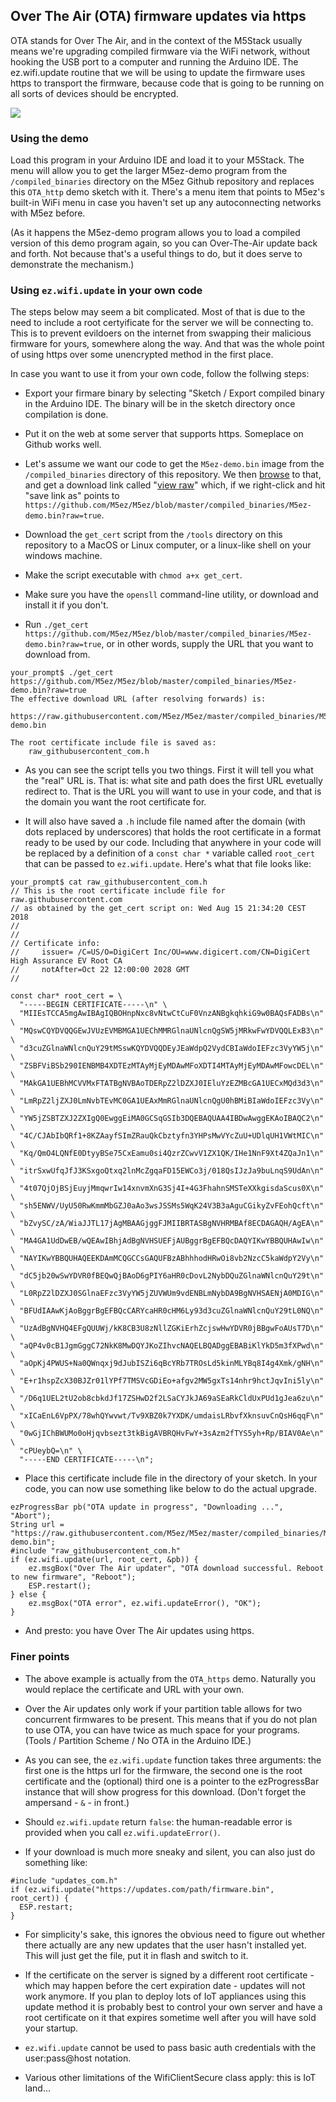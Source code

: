 ## Over The Air (OTA) firmware updates via https

OTA stands for Over The Air, and in the context of the M5Stack usually means we're upgrading compiled firmware via the WiFi network, without hooking the USB port to a computer and running the Arduino IDE. The ez.wifi.update routine that we will be using to update the firmware uses https to transport the firmware, because code that is going to be running on all sorts of devices should be encrypted.

![](../../images/ezProgressBar.png)

### Using the demo

Load this program in your Arduino IDE and load it to your M5Stack. The menu will allow you to get the larger M5ez-demo program from the `/compiled_binaries` directory on the M5ez Github repository and replaces this `OTA_http` demo sketch with it. There's a menu item that points to M5ez's built-in WiFi menu in case you haven't set up any autoconnecting networks with M5ez before.

(As it happens the M5ez-demo program allows you to load a compiled version of this demo program again, so you can Over-The-Air update back and forth. Not because that's a useful things to do, but it does serve to demonstrate the mechanism.)

### Using `ez.wifi.update` in your own code

The steps below may seem a bit complicated. Most of that is due to the need to include a root certyificate for the server we will be connecting to. This is to prevent evildoers on the internet from swapping their malicious firmware for yours, somewhere along the way. And that was the whole point of using https over some unencrypted method in the first place. 

In case you want to use it from your own code, follow the follwing steps:

* Export your firmare binary by selecting "Sketch / Export compiled binary in the Arduino IDE. The binary will be in the sketch directory once compilation is done.

* Put it on the web at some server that supports https. Someplace on Github works well.

* Let's assume we want our code to get the `M5ez-demo.bin` image from the `/compiled_binaries` directory of this repository. We then [browse](https://github.com/M5ez/M5ez/blob/master/compiled_binaries/M5ez-demo.bin) to that, and get a download link called "[view raw](https://github.com/M5ez/M5ez/blob/master/compiled_binaries/M5ez-demo.bin?raw=true)" which, if we right-click and hit "save link as" points to `https://github.com/M5ez/M5ez/blob/master/compiled_binaries/M5ez-demo.bin?raw=true`.

* Download the `get_cert` script from the `/tools` directory on this repository to a MacOS or Linux computer, or a linux-like shell on your windows machine.

* Make the script executable with `chmod a+x get_cert`.

* Make sure you have the `opensll` command-line utility, or download and install it if you don't. 

* Run `./get_cert https://github.com/M5ez/M5ez/blob/master/compiled_binaries/M5ez-demo.bin?raw=true`, or in other words, supply the URL that you want to download from.

```
your_prompt$ ./get_cert https://github.com/M5ez/M5ez/blob/master/compiled_binaries/M5ez-demo.bin?raw=true
The effective download URL (after resolving forwards) is:
    https://raw.githubusercontent.com/M5ez/M5ez/master/compiled_binaries/M5ez-demo.bin

The root certificate include file is saved as:
    raw_githubusercontent_com.h
```

* As you can see the script tells you two things. First it will tell you what the "real" URL is. That is: what site and path does the first URL evetually redirect to. That is the URL you will want to use in your code, and that is the domain you want the root certificate for.

* It will also have saved a `.h` include file named after the domain (with dots replaced by underscores) that holds the root certificate in a format ready to be used by our code. Including that anywhere in your code will be replaced by a definition of a `const char *` variable called `root_cert` that can be passed to `ez.wifi.update`. Here's what that file looks like:

```
your_prompt$ cat raw_githubusercontent_com.h 
// This is the root certificate include file for raw.githubusercontent.com
// as obtained by the get_cert script on: Wed Aug 15 21:34:20 CEST 2018
//
//
// Certificate info:
//     issuer= /C=US/O=DigiCert Inc/OU=www.digicert.com/CN=DigiCert High Assurance EV Root CA
//     notAfter=Oct 22 12:00:00 2028 GMT
//

const char* root_cert = \
  "-----BEGIN CERTIFICATE-----\n" \
  "MIIEsTCCA5mgAwIBAgIQBOHnpNxc8vNtwCtCuF0VnzANBgkqhkiG9w0BAQsFADBs\n" \
  "MQswCQYDVQQGEwJVUzEVMBMGA1UEChMMRGlnaUNlcnQgSW5jMRkwFwYDVQQLExB3\n" \
  "d3cuZGlnaWNlcnQuY29tMSswKQYDVQQDEyJEaWdpQ2VydCBIaWdoIEFzc3VyYW5j\n" \
  "ZSBFViBSb290IENBMB4XDTEzMTAyMjEyMDAwMFoXDTI4MTAyMjEyMDAwMFowcDEL\n" \
  "MAkGA1UEBhMCVVMxFTATBgNVBAoTDERpZ2lDZXJ0IEluYzEZMBcGA1UECxMQd3d3\n" \
  "LmRpZ2ljZXJ0LmNvbTEvMC0GA1UEAxMmRGlnaUNlcnQgU0hBMiBIaWdoIEFzc3Vy\n" \
  "YW5jZSBTZXJ2ZXIgQ0EwggEiMA0GCSqGSIb3DQEBAQUAA4IBDwAwggEKAoIBAQC2\n" \
  "4C/CJAbIbQRf1+8KZAayfSImZRauQkCbztyfn3YHPsMwVYcZuU+UDlqUH1VWtMIC\n" \
  "Kq/QmO4LQNfE0DtyyBSe75CxEamu0si4QzrZCwvV1ZX1QK/IHe1NnF9Xt4ZQaJn1\n" \
  "itrSxwUfqJfJ3KSxgoQtxq2lnMcZgqaFD15EWCo3j/018QsIJzJa9buLnqS9UdAn\n" \
  "4t07QjOjBSjEuyjMmqwrIw14xnvmXnG3Sj4I+4G3FhahnSMSTeXXkgisdaScus0X\n" \
  "sh5ENWV/UyU50RwKmmMbGZJ0aAo3wsJSSMs5WqK24V3B3aAguCGikyZvFEohQcft\n" \
  "bZvySC/zA/WiaJJTL17jAgMBAAGjggFJMIIBRTASBgNVHRMBAf8ECDAGAQH/AgEA\n" \
  "MA4GA1UdDwEB/wQEAwIBhjAdBgNVHSUEFjAUBggrBgEFBQcDAQYIKwYBBQUHAwIw\n" \
  "NAYIKwYBBQUHAQEEKDAmMCQGCCsGAQUFBzABhhhodHRwOi8vb2NzcC5kaWdpY2Vy\n" \
  "dC5jb20wSwYDVR0fBEQwQjBAoD6gPIY6aHR0cDovL2NybDQuZGlnaWNlcnQuY29t\n" \
  "L0RpZ2lDZXJ0SGlnaEFzc3VyYW5jZUVWUm9vdENBLmNybDA9BgNVHSAENjA0MDIG\n" \
  "BFUdIAAwKjAoBggrBgEFBQcCARYcaHR0cHM6Ly93d3cuZGlnaWNlcnQuY29tL0NQ\n" \
  "UzAdBgNVHQ4EFgQUUWj/kK8CB3U8zNllZGKiErhZcjswHwYDVR0jBBgwFoAUsT7D\n" \
  "aQP4v0cB1JgmGggC72NkK8MwDQYJKoZIhvcNAQELBQADggEBABiKlYkD5m3fXPwd\n" \
  "aOpKj4PWUS+Na0QWnqxj9dJubISZi6qBcYRb7TROsLd5kinMLYBq8I4g4Xmk/gNH\n" \
  "E+r1hspZcX30BJZr01lYPf7TMSVcGDiEo+afgv2MW5gxTs14nhr9hctJqvIni5ly\n" \
  "/D6q1UEL2tU2ob8cbkdJf17ZSHwD2f2LSaCYJkJA69aSEaRkCldUxPUd1gJea6zu\n" \
  "xICaEnL6VpPX/78whQYwvwt/Tv9XBZ0k7YXDK/umdaisLRbvfXknsuvCnQsH6qqF\n" \
  "0wGjIChBWUMo0oHjqvbsezt3tkBigAVBRQHvFwY+3sAzm2fTYS5yh+Rp/BIAV0Ae\n" \
  "cPUeybQ=\n" \
  "-----END CERTIFICATE-----\n";
```

* Place this certificate include file in the directory of your sketch. In your code, you can now use something like below to do the actual upgrade.

```
ezProgressBar pb("OTA update in progress", "Downloading ...", "Abort");
String url = "https://raw.githubusercontent.com/M5ez/M5ez/master/compiled_binaries/M5ez-demo.bin";
#include "raw_githubusercontent_com.h"
if (ez.wifi.update(url, root_cert, &pb)) {
    ez.msgBox("Over The Air updater", "OTA download successful. Reboot to new firmware", "Reboot");
    ESP.restart();
} else {
    ez.msgBox("OTA error", ez.wifi.updateError(), "OK");
}
```

* And presto: you have Over The Air updates using https.

### Finer points

* The above example is actually from the `OTA_https` demo. Naturally you would replace the certificate and URL with your own.

* Over the Air updates only work if your partition table allows for two concurrent firmwares to be present. This means that if you do not plan to use OTA, you can have twice as much space for your programs. (Tools / Partition Scheme / No OTA in the Arduino IDE.)

* As you can see, the `ez.wifi.update` function takes three arguments: the first one is the https url for the firmware, the second one is the root certificate and the (optional) third one is a pointer to the ezProgressBar instance that will show progress for this download. (Don't forget the ampersand - `&` - in front.)

* Should `ez.wifi.update` return `false`: the human-readable error is provided when you call `ez.wifi.updateError()`.
 
* If your download is much more sneaky and silent, you can also just do something like:

```
#include "updates_com.h"
if (ez.wifi.update("https://updates.com/path/firmware.bin", root_cert)) {
  ESP.restart;
}
```

* For simplicity's sake, this ignores the obvious need to figure out whether there actually are any new updates that the user hasn't installed yet. This will just get the file, put it in flash and switch to it.

* If the certificate on the server is signed by a different root certificate - which may happen before the cert expiration date - updates will not work anymore. If you plan to deploy lots of IoT appliances using this update method it is probably best to control your own server and have a root certificate on it that expires sometime well after you will have sold your startup.

* `ez.wifi.update` cannot be used to pass basic auth credentials with the user:pass@host notation.

* Various other limitations of the WifiClientSecure class apply: this is IoT land...